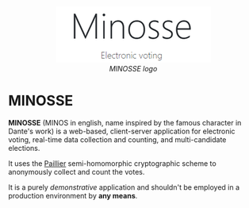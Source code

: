 <center>

![Minosse](/doc//assets/Minosse_logo.PNG "Minosse")
<br>
<em>MINOSSE logo</em>

</center>




# MINOSSE
**MINOSSE** (MINOS in english, name inspired by the famous character in Dante's work) is a web-based, client-server application for electronic voting, real-time data collection and counting, and multi-candidate elections.

It uses the [Paillier](https://en.wikipedia.org/wiki/Paillier_cryptosystem) semi-homomorphic cryptographic scheme to anonymously collect and count the votes.

It is a purely *demonstrative* application and shouldn't be employed in a production environment by **any means**.
